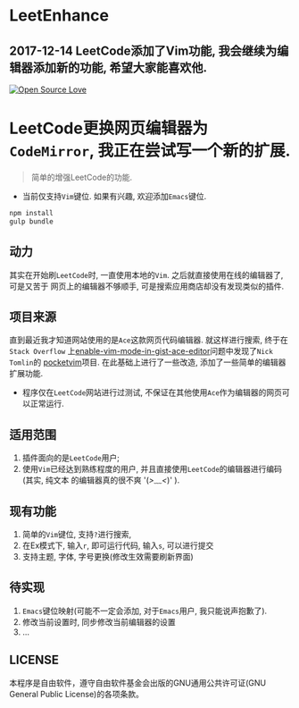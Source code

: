 # LeetEnhance

## 2017-12-14 LeetCode添加了Vim功能, 我会继续为编辑器添加新的功能, 希望大家能喜欢他.


[![Open Source Love](https://badges.frapsoft.com/os/v1/open-source.svg?v=103)](https://github.com/ellerbrock/open-source-badge/)    

# LeetCode更换网页编辑器为`CodeMirror`, 我正在尝试写一个新的扩展.

> 简单的增强LeetCode的功能.

* 当前仅支持`Vim`键位. 如果有兴趣, 欢迎添加`Emacs`键位.

```bash
npm install
gulp bundle
```

## 动力

  其实在开始刷`LeetCode`时, 一直使用本地的`Vim`. 之后就直接使用在线的编辑器了, 可是又苦于
网页上的编辑器不够顺手, 可是搜索应用商店却没有发现类似的插件.

## 项目来源

  直到最近我才知道网站使用的是`Ace`这款网页代码编辑器. 就这样进行搜索, 终于在`Stack Overflow`
上[enable-vim-mode-in-gist-ace-editor][question-stack]问题中发现了`Nick Tomlin`的
[pocketvim][pocketvim]项目. 在此基础上进行了一些改造, 添加了一些简单的编辑器扩展功能. 

* 程序仅在`LeetCode`网站进行过测试, 不保证在其他使用`Ace`作为编辑器的网页可以正常运行.

## 适用范围
  
  1. 插件面向的是`LeetCode`用户;
  2. 使用`Vim`已经达到熟练程度的用户, 并且直接使用`LeetCode`的编辑器进行编码(其实, 纯文本
    的编辑器真的很不爽 '(*>﹏<*)' ).


## 现有功能

  1. 简单的`Vim`键位, 支持`?`进行搜索, 
  2. 在Ex模式下, 输入`r`, 即可运行代码, 输入`s`, 可以进行提交
  3. 支持主题, 字体, 字号更换(修改生效需要刷新界面)


## 待实现

  1. `Emacs`键位映射(可能不一定会添加, 对于`Emacs`用户, 我只能说声抱歉了).
  2. 修改当前设置时, 同步修改当前编辑器的设置
  3. ...


## LICENSE

本程序是自由软件，遵守自由软件基金会出版的GNU通用公共许可证(GNU General Public License)的各项条款。



[pocketvim]: https://github.com/NickTomlin/pocketvim
[question-stack]: https://stackoverflow.com/questions/15485153/enable-vim-mode-in-gist-ace-editor/20231327
